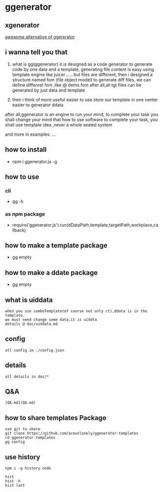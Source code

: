 # ggenerator

## xgenerator

[awesome alternative of ggererator](https://github.com/apporoad/xgenerator "xg")  

## i wanna tell you that
1. what is gg(ggenerator)
    it is designed as a code generator to generate code by one data and a template,
    generating file content is easy using template engine like juicer .....
    but files are different, then i designed a structure named fom (file object model)
    to generate diff files, we can define diffenret fom ,like @ demo.fom
    after all,all tgt files can be generated by just data and template

2. then i think of
    more useful
    easier to use
    store our template in one center
    easier to generator ddata

after all,ggenerator is an engine to run your mind, to complete your task
    you shall change your mind that how to use software to complete your task,
        you shall use template idea ,never a whole sealed system

and more in examples:
...

## how to install 
* npm i ggenerator.js -g

## how to use 
### cli
* gg -h

### as npm package
* require('ggenerator.js').run(dDataPath,template,targetPath,workplace,callback)

## how to make a template package
* gg empty

## how to make a ddate package
* gg empty

## what is uiddata
    when you use comboTemplate(of course not only ct),ddata is in the template.
    we must need change some data,it is uiddta
    details @ doc/uiddata.md

## config
    all config in ./config.json


## details
    all details in doc/*

## Q&A
    [QA.md](QA.md)


## how to share templates Package
    use git to share
    git clone https://github.com/aceunlonely/ggenerator-templates
    cd ggenerator-templates
    gg config

## use  history
    npm i -g history.node
```shell
hist
hist -h
hist last
```
